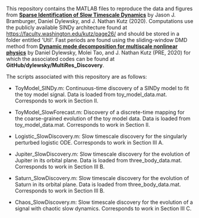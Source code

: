This repository contains the MATLAB files to reproduce the data and figures from [**Sparse Identification of Slow Timescale Dynamics**](https://arxiv.org/abs/2006.00940) by Jason J. Bramburger, Daniel Dylewsky, and J. Nathan Kutz (2020). Computations use the publicly available SINDy architecture found at https://faculty.washington.edu/kutz/page26/ and should be stored in a folder entitled 'Util'. Fast periods are found using the sliding-window DMD method from [**Dynamic mode decomposition for multiscale nonlinear physics**](https://journals.aps.org/pre/abstract/10.1103/PhysRevE.99.063311) by Daniel Dylewsky, Molei Tao, and J. Nathan Kutz (PRE, 2020) for which the associated codes can be found at **GitHub/dylewsky/MultiRes_Discovery**.

The scripts associated with this repository are as follows:

- ToyModel_SINDy.m: Continuous-time discovery of a SINDy model to fit the toy model signal. Data is loaded from toy_model_data.mat. Corresponds to work in Section II.

- ToyModel_SlowForecast.m: Discovery of a discrete-time mapping for the coarse-grained evolution of the toy model data. Data is loaded from toy_model_data.mat. Corresponds to work in Section II.

- Logistic_SlowDiscovery.m: Slow timescale discovery for the singularly perturbed logistic ODE. Corresponds to work in Section III A.

- Jupiter_SlowDiscovery.m: Slow timescale discovery for the evolution of Jupiter in its orbital plane. Data is loaded from three_body_data.mat. Corresponds to work in Section III B.

- Saturn_SlowDiscovery.m: Slow timescale discovery for the evolution of Saturn in its orbital plane. Data is loaded from three_body_data.mat. Corresponds to work in Section III B.

- Chaos_SlowDiscovery.m: Slow timescale discovery for the evolution of a signal with chaotic slow dynamics. Corresponds to work in Section III C.
